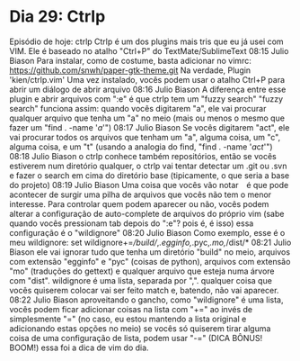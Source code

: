 # Dia 29: Ctrlp

Episódio de hoje: ctrlp
Ctrlp é um dos plugins mais tris que eu já usei com VIM.
Ele é baseado no atalho "Ctrl+P" do TextMate/SublimeText
08:15
Julio Biason
Para instalar, como de costume, basta adicionar no vimrc:
https://github.com/snwh/paper-gtk-theme.git
Na verdade, Plugin 'kien/ctrlp.vim'
Uma vez instalado, vocês podem usar o atalho Ctrl+P para abrir um diálogo de abrir arquivo
08:16
Julio Biason
A diferença entre esse plugin e abrir arquivos com ":e" é que ctrlp tem um "fuzzy search"
"fuzzy search" funciona assim: quando vocês digitarem "a", ele vai procurar qualquer arquivo que tenha um "a" no meio (mais ou menos o mesmo que fazer um "find . -name '*a*'")
08:17
Julio Biason
Se vocês digitarem "act", ele vai procurar todos os arquivos que tenham um "a", alguma coisa, um "c", alguma coisa, e um "t" (usando a analogia do find, "find . -name '*a*c*t*'")
08:18
Julio Biason
o ctrlp conhece também repositórios, então se vocês  estiverem num diretório qualquer, o ctrlp vai tentar detectar um .git ou .svn e fazer o search em cima do diretório base (tipicamente, o que seria a base do projeto)
08:19
Julio Biason
Uma coisa que vocês vão notar  é que pode acontecer de surgir uma pilha de arquivos que vocês não tem o menor interesse.
Para controlar quem podem aparecer ou não, vocês podem alterar a configuração de auto-complete de arquivos do próprio vim
(sabe quando vocês pressionam tab depois do ":e"? pois é, é isso)
essa configuração é o "wildignore"
08:20
Julio Biason
Como exemplo, esse é o meu wildignore:
set wildignore+=*/build/*,*.egginfo,*.pyc,*.mo,*/dist/*
08:21
Julio Biason
ele vai ignorar tudo que tenha um diretório "build" no meio, arquivos com extensão "egginfo" e "pyc" (coisas de python), arquivos com extensão "mo" (traduções do gettext) e qualquer arquivo que esteja numa árvore com "dist".
wildignore é uma lista, separada por ",". qualquer coisa que vocês quiserem colocar vai ser feito match e, batendo, não vai aparecer.
08:22
Julio Biason
aproveitando o gancho, como "wildignore" é uma lista, vocês podem ficar adicionar coisas na lista com "+=" ao invés de simplesmente "="
(no caso, eu estou mantendo a lista original e adicionando estas opções no meio)
se vocês só quiserem tirar alguma coisa de uma configuração de lista, podem usar "-="
(DICA BÔNUS! BOOM!)
essa foi a dica de vim do dia.